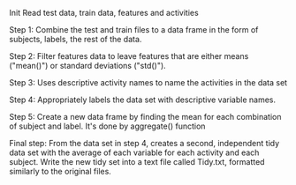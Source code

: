 Init
  Read test data, train data, features and activities

Step 1:
  Combine the test and train files to a data frame in the form of subjects, labels, the rest of the data.

Step 2:
  Filter features data to leave features that are either means ("mean()") or standard deviations ("std()").

Step 3:
  Uses descriptive activity names to name the activities in the data set

Step 4:
  Appropriately labels the data set with descriptive variable names.

Step 5:
    Create a new data frame by finding the mean for each combination of subject and label. It's done by aggregate() function

Final step:
    From the data set in step 4, creates a second, independent tidy data set with the average of each variable for each activity and each subject.
    Write the new tidy set into a text file called Tidy.txt, formatted similarly to the original files.
